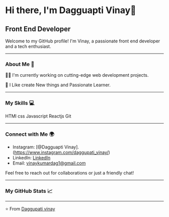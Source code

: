 # Hi there, I'm Dagguapti Vinay👋

## Front End Developer

Welcome to my GitHub profile! I'm Vinay, a passionate front end  developer and a tech enthusiast.

---

### About Me 🚀

👩‍💻 I'm currently working on cutting-edge web development projects.

🤝 I Like create New things and Passionate Learner.

---

### My Skills 💻

HTMl
css
Javascript
Reactjs
Git




---

### Connect with Me 🌍

- Instagram: [@Dagguapti Vinay].(https://www.instagram.com/daggupati_vinay/)
- LinkedIn: [LinkedIn](https://www.linkedin.com/in/vinay-kumar-daggupati-b3141224b/)
- Email: [vinaykumardag1@gmail.com](mailto:vinaykumardag1@gmail.com)

Feel free to reach out for collaborations or just a friendly chat!

---

### My GitHub Stats 📈


<!-- This section can include GitHub stats, streaks, most used languages, etc. -->

---

⭐️ From [Daggupati vinay](https://github.com/vinaykumardag1)
